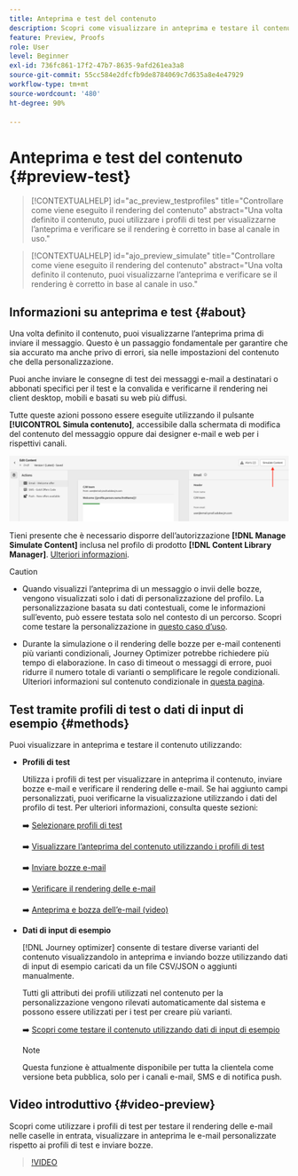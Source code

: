 ```yaml
---
title: Anteprima e test del contenuto
description: Scopri come visualizzare in anteprima e testare il contenuto.
feature: Preview, Proofs
role: User
level: Beginner
exl-id: 736fc861-17f2-47b7-8635-9afd261ea3a8
source-git-commit: 55cc584e2dfcfb9de8784069c7d635a8e4e47929
workflow-type: tm+mt
source-wordcount: '480'
ht-degree: 90%

---
```


# Anteprima e test del contenuto {#preview-test}

>[!CONTEXTUALHELP]
>id="ac_preview_testprofiles"
>title="Controllare come viene eseguito il rendering del contenuto"
>abstract="Una volta definito il contenuto, puoi utilizzare i profili di test per visualizzarne l’anteprima e verificare se il rendering è corretto in base al canale in uso."

>[!CONTEXTUALHELP]
>id="ajo_preview_simulate"
>title="Controllare come viene eseguito il rendering del contenuto"
>abstract="Una volta definito il contenuto, puoi visualizzarne l’anteprima e verificare se il rendering è corretto in base al canale in uso."

## Informazioni su anteprima e test {#about}

Una volta definito il contenuto, puoi visualizzarne l’anteprima prima di inviare il messaggio. Questo è un passaggio fondamentale per garantire che sia accurato ma anche privo di errori, sia nelle impostazioni del contenuto che della personalizzazione.

Puoi anche inviare le consegne di test dei messaggi e-mail a destinatari o abbonati specifici per il test e la convalida e verificarne il rendering nei client desktop, mobili e basati su web più diffusi.

Tutte queste azioni possono essere eseguite utilizzando il pulsante **[!UICONTROL Simula contenuto]**, accessibile dalla schermata di modifica del contenuto del messaggio oppure dai designer e-mail e web per i rispettivi canali.

![](../email/assets/email-preview-button.png)

Tieni presente che è necessario disporre dell’autorizzazione **[!DNL Manage Simulate Content]** inclusa nel profilo di prodotto **[!DNL Content Library Manager]**. [Ulteriori informazioni](../administration/ootb-product-profiles.md#content-library-manager).


>[!CAUTION]
>
>* Quando visualizzi l’anteprima di un messaggio o invii delle bozze, vengono visualizzati solo i dati di personalizzazione del profilo. La personalizzazione basata su dati contestuali, come le informazioni sull’evento, può essere testata solo nel contesto di un percorso. Scopri come testare la personalizzazione in [questo caso d’uso](../personalization/personalization-use-case.md).
>
>* Durante la simulazione o il rendering delle bozze per e-mail contenenti più varianti condizionali, Journey Optimizer potrebbe richiedere più tempo di elaborazione. In caso di timeout o messaggi di errore, puoi ridurre il numero totale di varianti o semplificare le regole condizionali. Ulteriori informazioni sul contenuto condizionale in [questa pagina](../personalization/dynamic-content.md).


## Test tramite profili di test o dati di input di esempio {#methods}

Puoi visualizzare in anteprima e testare il contenuto utilizzando:

* **Profili di test**

  Utilizza i profili di test per visualizzare in anteprima il contenuto, inviare bozze e-mail e verificare il rendering delle e-mail. Se hai aggiunto campi personalizzati, puoi verificarne la visualizzazione utilizzando i dati del profilo di test. Per ulteriori informazioni, consulta queste sezioni:

  ➡️ [Selezionare profili di test](test-profiles.md)

  ➡️ [Visualizzare l’anteprima del contenuto utilizzando i profili di test](preview.md)

  ➡️ [Inviare bozze e-mail](proofs.md)

  ➡️ [Verificare il rendering delle e-mail](rendering.md)

  ➡️ [Anteprima e bozza dell’e-mail (video)](#video-preview)

* **Dati di input di esempio**

  [!DNL Journey optimizer] consente di testare diverse varianti del contenuto visualizzandolo in anteprima e inviando bozze utilizzando dati di input di esempio caricati da un file CSV/JSON o aggiunti manualmente.

  Tutti gli attributi dei profili utilizzati nel contenuto per la personalizzazione vengono rilevati automaticamente dal sistema e possono essere utilizzati per i test per creare più varianti.

  ➡️ [Scopri come testare il contenuto utilizzando dati di input di esempio](../test-approve/simulate-sample-input.md)

  >[!NOTE]
  >
  >Questa funzione è attualmente disponibile per tutta la clientela come versione beta pubblica, solo per i canali e-mail, SMS e di notifica push.

## Video introduttivo {#video-preview}

Scopri come utilizzare i profili di test per testare il rendering delle e-mail nelle caselle in entrata, visualizzare in anteprima le e-mail personalizzate rispetto ai profili di test e inviare bozze.

>[!VIDEO](https://video.tv.adobe.com/v/3425026?quality=12)
